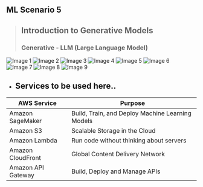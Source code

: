 ## ML Scenario 5
> ## Introduction to Generative Models
> ### Generative - LLM (Large Language Model)

![Image 1](https://github.com/Brindha-m/AWS_Games/assets/72887609/d48ccb17-bb03-4552-9fd6-8abffba78450)
![Image 2](https://github.com/Brindha-m/AWS_Games/assets/72887609/fc55d1e3-3a2a-4c7b-8968-fbebdae9065f)
![Image 3](https://github.com/Brindha-m/AWS_Games/assets/72887609/f098066b-21f6-44a1-9bd3-f89f3f534294)
![Image 4](https://github.com/Brindha-m/AWS_Games/assets/72887609/88ef0c1f-c1e5-4d44-bc15-4e780b32b854)
![Image 5](https://github.com/Brindha-m/AWS_Games/assets/72887609/39e6320b-d076-4ee9-8e04-8ce273ce8675)
![Image 6](https://github.com/Brindha-m/AWS_Games/assets/72887609/43f491bd-c88e-46c7-85d2-5dedd3a3632f)
![Image 7](https://github.com/Brindha-m/AWS_Games/assets/72887609/3f38768d-a4eb-47e9-b660-5c79569b1d53)
![Image 8](https://github.com/Brindha-m/AWS_Games/assets/72887609/36a0a159-351c-4607-9995-24715303b741)
![Image 9](https://github.com/Brindha-m/AWS_Games/assets/72887609/c7e0845c-1577-43fe-bf03-918887974d79)

- ## Services to be used here..
  
| AWS Service         | Purpose                                      |
|---------------------|----------------------------------------------|
| Amazon SageMaker    | Build, Train, and Deploy Machine Learning Models |
| Amazon S3           | Scalable Storage in the Cloud                |
| Amazon Lambda       | Run code without thinking about servers     |
| Amazon CloudFront   | Global Content Delivery Network              |
| Amazon API Gateway  | Build, Deploy and Manage APIs                |
  
